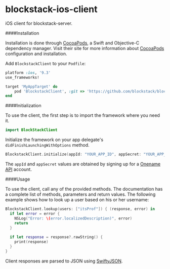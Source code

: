 # blockstack-ios-client
iOS client for blockstack-server.

####Installation

Installation is done through [CocoaPods](http://cocoapods.org/), a Swift and Objective-C dependency manager. Visit their site for more information about [CocoaPods](http://cocoapods.org/) configuration and installation.

Add `BlockstackClient` to your `Podfile`:

```ruby
platform :ios, '9.3'
use_frameworks!

target 'MyAppTarget' do
	pod 'BlockstackClient', :git => 'https://github.com/blockstack/blockstack-ios-client.git'
end
```

####Initialization

To use the client, the first step is to import the framework where you need it.

```swift
import BlockStackClient
```
Initialize the framework on your app delegate's `didFinishLaunchingWithOptions` method.

```swift
BlockstackClient.initialize(appId: "YOUR_APP_ID", appSecret: "YOUR_APP_SECRET")
```

The `appId` and `appSecret` values are obtained by signing up for a [Onename API](https://api.onename.com) account.

####Usage

To use the client, call any of the provided methods. The documentation has a complete list of methods, parameters and return values. The following example shows how to look up a user based on his or her username:

```swift
BlockstackClient.lookup(users: ["itsProf"]) { (response, error) in
  if let error = error {
    NSLog("Error: \(error.localizedDescription)", error)
    return
  }
            
  if let response = response?.rawString() {
    print(response)
  }
}
```

Client responses are parsed to JSON using [SwiftyJSON](https://github.com/SwiftyJSON/SwiftyJSON).

